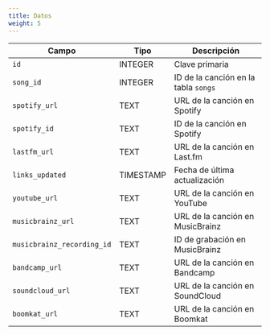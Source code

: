 ```yaml
---
title: Datos
weight: 5
---
```


| Campo                      | Tipo      | Descripción                          |
| -------------------------- | --------- | ------------------------------------ |
| `id`                       | INTEGER   | Clave primaria                       |
| `song_id`                  | INTEGER   | ID de la canción en la tabla `songs` |
| `spotify_url`              | TEXT      | URL de la canción en Spotify         |
| `spotify_id`               | TEXT      | ID de la canción en Spotify          |
| `lastfm_url`               | TEXT      | URL de la canción en Last.fm         |
| `links_updated`            | TIMESTAMP | Fecha de última actualización        |
| `youtube_url`              | TEXT      | URL de la canción en YouTube         |
| `musicbrainz_url`          | TEXT      | URL de la canción en MusicBrainz     |
| `musicbrainz_recording_id` | TEXT      | ID de grabación en MusicBrainz       |
| `bandcamp_url`             | TEXT      | URL de la canción en Bandcamp        |
| `soundcloud_url`           | TEXT      | URL de la canción en SoundCloud      |
| `boomkat_url`              | TEXT      | URL de la canción en Boomkat         |